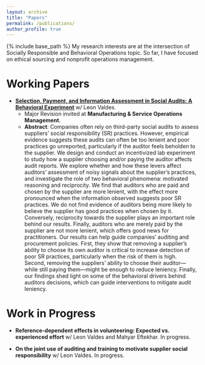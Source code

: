 ```yaml
---
layout: archive
title: "Papers"
permalink: /publications/
author_profile: true
---
```


{% include base_path %}
My research interests are at the intersection of Socially Responsible and Behavioral Operations topic. So far, I have focused on ethical sourcing and nonprofit operations management.

# **Working Papers**
* [**Selection, Payment, and Information Assessment in Social Audits: A Behavioral Experiment**](https://papers.ssrn.com/sol3/papers.cfm?abstract_id=4733385) w/ Leon Valdes. 
  * Major Revision invited at **Manufacturing & Service Operations Management**.
    <!-- <span style="color: orange;">Finalist, POMS College of Service Operations Management (CSOM) Best Student Paper, 2024.</span>%} -->
  * **Abstract**: Companies often rely on third-party social audits to assess suppliers’ social responsibility (SR) practices. However, empirical evidence suggests these audits can often be too lenient and poor practices go unreported, particularly if the auditor feels beholden to the supplier. We design and conduct an incentivized lab experiment to study how a supplier choosing and/or paying the auditor affects audit reports. We explore whether and how these levers affect auditors’ assessment of noisy signals about the supplier’s practices, and investigate the role of two behavioral phenomena: motivated reasoning and reciprocity. We find that auditors who are paid and chosen by the supplier are more lenient, with the effect more pronounced when the information observed suggests poor SR practices. We do not find evidence of auditors being more likely to believe the supplier has good practices when chosen by it. Conversely, reciprocity towards the supplier plays an important role behind our results. Finally, auditors who are merely paid by the supplier are not more lenient, which offers good news for practitioners. Our results can help guide companies’ auditing and procurement policies. First, they show that removing a supplier’s ability to choose its own auditor is critical to increase detection of poor SR practices, particularly when the risk of them is high. Second, removing the suppliers’ ability to choose their auditor—while still paying them—might be enough to reduce leniency. Finally, our findings shed light on some of the behavioral drivers behind auditors decisions, which can guide interventions to mitigate audit leniency. </details> 
  
# **Work in Progress**

* **Reference-dependent effects in volunteering: Expected vs. experienced effort** w/ Leon Valdes and Mahyar Eftekhar. In progress. <!-- [[Slides]](https://tcui-pitt.github.io/files/Ratings_INFORMS23.pptx) -->
 
* **On the joint use of auditing and training to motivate supplier social responsibility** w/ Leon Valdes. In progress. <!-- [[Slides]](https://tcui-pitt.github.io/files/Ratings_INFORMS23.pptx) -->


